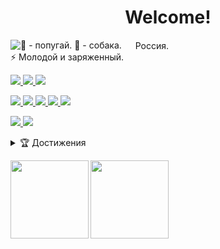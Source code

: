 <h1 align="center"> Welcome! </h1>
  
<picture align="left">
  <!-- Gifки: gifer.com/ru/gifs/%D0%BF%D1%80%D0%BE%D0%B7%D1%80%D0%B0%D1%87%D0%BD%D1%8B%D0%B9 -->
  <source media="(prefers-color-scheme: dark)" srcset="https://user-images.githubusercontent.com/84059957/202554363-d8583149-6b08-4341-b404-fd722a7df6ca.gif">
  <source media="(prefers-color-scheme: light)" srcset="https://user-images.githubusercontent.com/84059957/202554022-fdb96cf1-2323-4ae6-9e98-f24a34c9b12b.gif">
  <img align="left" title="🌙 - попугай. 🔆 - собака." src="">
</picture>

<p> 
  <img style="height:15px;" src="https://user-images.githubusercontent.com/84059957/202560879-ae1fd3f3-94e9-4556-a040-8b714e9024e3.gif"> Россия. 
  <br> 
  ⚡ Молодой и заряженный.
</p>

<!-- Стек.
Шильдики: shields.io/ 
Иконки: simpleicons.org/ 
-->
<p>
  <a href="#"> <img src="https://img.shields.io/badge/PYTHON-blue?style=for-the-badge&logo=Python&logoColor=white"> </a>
  <a href="#"> <img src="https://img.shields.io/badge/FLASK-333?style=for-the-badge&logo=Flask&logoColor=white"> </a>
  <a href="#"> <img src="https://img.shields.io/badge/SQLITE-333?style=for-the-badge&logo=SQLite&logoColor=white"> </a>
</p>
<p>
  <a href="#"> <img src="https://img.shields.io/badge/WEB-blue?style=for-the-badge&logo=Internet Explorer&logoColor=white">  </a>
  <a href="#"> <img src="https://img.shields.io/badge/HTML-333?style=for-the-badge&logo=html5&logoColor=#e34f27"> </a>
  <a href="#"> <img src="https://img.shields.io/badge/CSS-333?style=for-the-badge&logo=css3&logoColor=blue"> </a>
  <a href="#"> <img src="https://img.shields.io/badge/JS-333?style=for-the-badge&logo=javascript&logoColor=#e34f27"> </a>
  <a href="#"> <img src="https://img.shields.io/badge/BOOTSTRAP-333?style=for-the-badge&logo=bootstrap&logoColor=#7951b2"> </a>
</p>
<p>
  <a href="#"> <img src="https://img.shields.io/badge/GIT-333?style=for-the-badge&logo=git&logoColor=#ef5032">  </a>
  <a href="#"> <img src="https://img.shields.io/badge/GITHUB-333?style=for-the-badge&logo=github&logoColor=white">  </a>
</p>

<details>
  <summary>🏆 Достижения</summary>
  <!-- Лютый конструктор: metrics.lecoq.io/ -->
  <a href="#"> <img src="https://metrics.lecoq.io/smir-ant?template=classic&base.header=0&base.activity=0&base.community=0&base.repositories=0&base.metadata=0&achievements=1&base=header%2C%20activity%2C%20community%2C%20repositories%2C%20metadata&base.indepth=false&base.hireable=false&base.skip=false&achievements=false&achievements.threshold=C&achievements.secrets=true&achievements.display=detailed&achievements.limit=0&achievements.ignored=deployer&config.timezone=Asia%2FNovokuznetsk"> </a>
</details>

<!-- Стата: github.com/anuraghazra/github-readme-stats -->
<a href="#"> <img align="left" style="height:125px" src="https://github-readme-stats.vercel.app/api/top-langs/?username=smir-ant&layout=compact&locale=ru&langs_count=4"> </a>

<!-- Трофеи: github.com/ryo-ma/github-profile-trophy -->
<a href="#"><img align="left" style="height:125px" src="https://github-profile-trophy.vercel.app/?username=smir-ant&title=Followers,Commit&column=2&theme=gitdimmed&margin-w=10&no-frame=true"></a>
